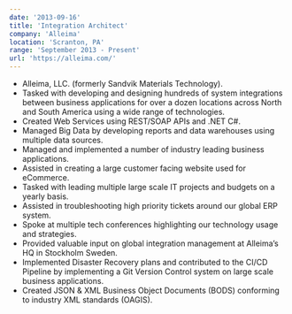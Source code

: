 ```yaml
---
date: '2013-09-16'
title: 'Integration Architect'
company: 'Alleima'
location: 'Scranton, PA'
range: 'September 2013 - Present'
url: 'https://alleima.com/'
---
```


- Alleima, LLC. (formerly Sandvik Materials Technology).
- Tasked with developing and designing hundreds of system integrations between business applications for over a dozen locations across North and South America using a wide range of technologies.
- Created Web Services using REST/SOAP APIs and .NET C#.
- Managed Big Data by developing reports and data warehouses using multiple data sources.
- Managed and implemented a number of industry leading business applications.
- Assisted in creating a large customer facing website used for eCommerce.
- Tasked with leading multiple large scale IT projects and budgets on a yearly basis.
- Assisted in troubleshooting high priority tickets around our global ERP system.
- Spoke at multiple tech conferences highlighting our technology usage and strategies.
- Provided valuable input on global integration management at Alleima’s HQ in Stockholm Sweden.
- Implemented Disaster Recovery plans and contributed to the CI/CD Pipeline by implementing a Git Version Control system on large scale business applications.
- Created JSON & XML Business Object Documents (BODS) conforming to industry XML standards (OAGIS).
